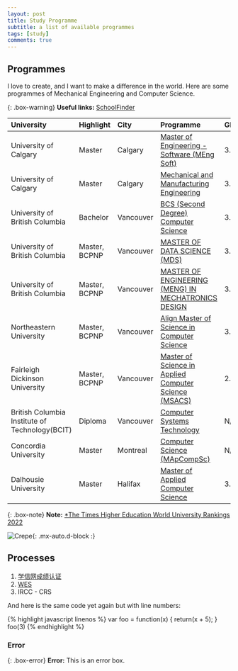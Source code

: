```yaml
---
layout: post
title: Study Programme
subtitle: a list of available programmes
tags: [study]
comments: true
---
```


## Programmes

I love to create, and I want to make a difference in the world. Here are some programmes of Mechanical Engineering and Computer Science.

{: .box-warning}
**Useful links:** [SchoolFinder](https://www.schoolfinder.com/)

| University | Highlight | City | Programme | GPA | IELTS | Deadline | Duration | Tuition|
| :--------- |:------- | :--- | :-------- | :-- | :---- | :------- | :------- | :----- |
| University of Calgary | Master | Calgary | [Master of Engineering - Software (MEng Soft)](https://grad.ucalgary.ca/future-students/explore-programs/electrical-and-computer-engineering-meng-software-course) | 3.0/4 | 6.5(6.0) | September 1(March 1) | 2 years | $38,000 CND |
| University of Calgary | Master | Calgary | [Mechanical and Manufacturing Engineering](https://grad.ucalgary.ca/future-students/explore-programs/mechanical-and-manufacturing-engineering-meng-course) | 3.0/4 | 6.5(6.0) | September 1(March 1) | 2 years | $38,000 CND |
| University of British Columbia | Bachelor | Vancouver | [BCS (Second Degree) Computer Science](https://www.cs.ubc.ca/students/undergrad/degree-programs/bcs-program-second-degree) | 3.0/4 | 6.5(6.0) | September 1(January 15) | 2 years | N/A |
| University of British Columbia | Master, BCPNP | Vancouver | [MASTER OF DATA SCIENCE (MDS)](https://www.grad.ubc.ca/prospective-students/graduate-degree-programs/master-of-data-science) | 3.0/4 | 6.5(6.0) | September 1(January 31) | 10 months | $53,000 CND |
| University of British Columbia | Master, BCPNP  | Vancouver | [MASTER OF ENGINEERING (MENG) IN MECHATRONICS DESIGN](https://mech.ubc.ca/graduate/prospective/applications-admissions/meng-mechatronics-design/) | 3.0/4 | 6.5(6.0) | September 1(October 1 ~ February 15) | 12 months | $25,000 CND |
| Northeastern University | Master, BCPNP  | Vancouver | [Align Master of Science in Computer Science](https://vancouver.northeastern.edu/academic_program/align-master-of-science-in-computer-science/) | 3.0/4 | 7.5 | September 1(April 15) | 2.5 years | $75,000 CND |
| Fairleigh Dickinson University | Master, BCPNP  | Vancouver | [ Master of Science in Applied Computer Science (MSACS) ](https://www.fdu.edu/program/msacs-applied-computer-science/) | 2.75/4 | 6.5(6.5) | Fall, Spring, Summer | 2 years | $35,000 USD |
| British Columbia Institute of Technology(BCIT) | Diploma | Vancouver | [ Computer Systems Technology ](https://www.bcit.ca/programs/computer-systems-technology-diploma-full-time-5500dipma/) | N/A | 6.5(6.0) | January 1(March 15 ~ August 30) | 2 years | $46,000 CND |
| Concordia University | Master | Montreal | [Computer Science (MApCompSc) ](https://www.concordia.ca/academics/graduate/computer-science-mcompsci-applied.html) | N/A | 6.5(6.0) | Fall, Winter | 2 years | $35,000 CND |
| Dalhousie University | Master | Halifax | [Master of Applied Computer Science](https://www.dal.ca/faculty/computerscience/graduate-programs/grad-handbook/how-to-apply.html) | 3.0/4 | 7.0 | January(August 1), September(March 1) | 2 years | N/A|


{: .box-note}
**Note:** [*The Times Higher Education World University Rankings 2022
](https://www.timeshighereducation.com/world-university-rankings/2022/world-ranking#!/page/0/length/25/sort_by/rank/sort_order/asc/cols/stats)



![Crepe](/my-run.github.io/assets/img/hero-vancouver-skyline-british-columbia-citystudio.jpg){: .mx-auto.d-block :}



## Processes

1. [学信网成绩认证](https://www.zhihu.com/tardis/bd/art/381855478?source_id=1001)
2. [WES](#)
3. IRCC - CRS


And here is the same code yet again but with line numbers:

{% highlight javascript linenos %}
var foo = function(x) {
  return(x + 5);
}
foo(3)
{% endhighlight %}

### Error

{: .box-error}
**Error:** This is an error box.
